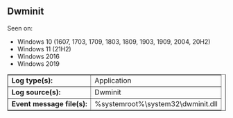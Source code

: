 ## Dwminit

Seen on:
* Windows 10 (1607, 1703, 1709, 1803, 1809, 1903, 1909, 2004, 20H2)
* Windows 11 (21H2)
* Windows 2016
* Windows 2019

<table border="1" class="docutils">
  <tbody>
    <tr>
      <td><b>Log type(s):</b></td>
      <td>Application</td>
    </tr>
    <tr>
      <td><b>Log source(s):</b></td>
      <td>Dwminit</td>
    </tr>
    <tr>
      <td><b>Event message file(s):</b></td>
      <td>%systemroot%\system32\dwminit.dll</td>
    </tr>
  </tbody>
</table>

&nbsp;

